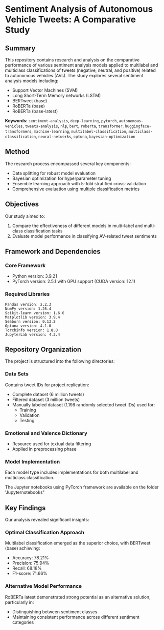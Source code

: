 # Sentiment Analysis of Autonomous Vehicle Tweets: A Comparative Study

## Summary
This repository contains research and analysis on the comparative performance of various sentiment analysis models applied to multilabel and multiclass classifications of tweets (negative, neutral, and positive) related to autonomous vehicles (AVs). The study explores several sentiment analysis models including:
- Support Vector Machines (SVM)
- Long Short-Term Memory networks (LSTM)
- BERTweet (base)
- RoBERTa (base)
- RoBERTa (base-latest)

**Keywords**: `sentiment-analysis`, `deep-learning`, `pytorch`, `autonomous-vehicles`, `tweets-analysis`, `nlp`, `bert`, `roberta`, `transformer`, `huggingface-transformers`, `machine-learning`, `multilabel-classification`, `multiclass-classification`, `neural-networks`, `optuna`, `bayesian-optimization`


## Method
The research process encompassed several key components:
- Data splitting for robust model evaluation
- Bayesian optimization for hyperparameter tuning
- Ensemble learning approach with 5-fold stratified cross-validation
- Comprehensive evaluation using multiple classification metrics

## Objectives
Our study aimed to:
1. Compare the effectiveness of different models in multi-label and multi-class classification tasks
2. Evaluate model performance in classifying AV-related tweet sentiments

## Framework and Dependencies

### Core Framework
- Python version: 3.9.21
- PyTorch version: 2.5.1 with GPU support (CUDA version: 12.1)

### Required Libraries
```
Pandas version: 2.2.3
NumPy version: 1.26.4
Scikit-learn version: 1.6.0
Matplotlib version: 3.9.4
Seaborn version: 0.13.2
Optuna version: 4.1.0
Torchinfo version: 1.8.0
JupyterLab version: 4.3.4
```

## Repository Organization
The project is structured into the following directories:

### Data Sets
Contains tweet IDs for project replication:
- Complete dataset (6 million tweets)
- Filtered dataset (3 million tweets)
- Manually labeled dataset (1,198 randomly selected tweet IDs) used for:
  - Training
  - Validation
  - Testing

### Emotional and Valence Dictionary
- Resource used for textual data filtering
- Applied in preprocessing phase

### Model Implementation
Each model type includes implementations for both multilabel and multiclass classification.

The Jupyter notebooks using PyTorch framework are available on the folder 'Jupyternotebooks"

## Key Findings
Our analysis revealed significant insights:

### Optimal Classification Approach
Multilabel classification emerged as the superior choice, with BERTweet (base) achieving:
- Accuracy: 78.21%
- Precision: 75.94%
- Recall: 68.18%
- F1-score: 71.66%

### Alternative Model Performance
RoBERTa latest demonstrated strong potential as an alternative solution, particularly in:
- Distinguishing between sentiment classes
- Maintaining consistent performance across different sentiment categories
